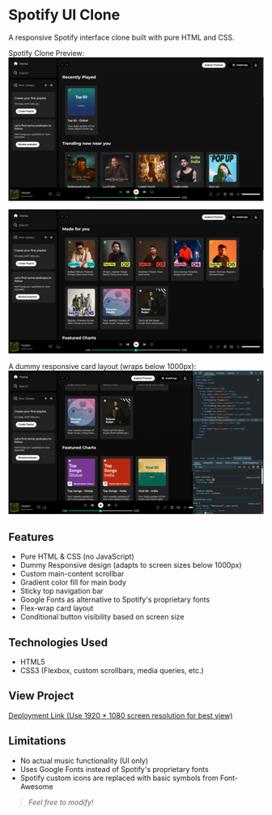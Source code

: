 # Spotify UI Clone

A responsive Spotify interface clone built with pure HTML and CSS.

Spotify Clone Preview:
![Spotify Clone Preview](./screenshots/ss1.png)

![Spotify Clone Preview](./screenshots/ss2.png)

A dummy responsive card layout (wraps below 1000px):
![Spotify Clone Preview](./screenshots/ss3.png)

## Features

- Pure HTML & CSS (no JavaScript)
- Dummy Responsive design (adapts to screen sizes below 1000px)
- Custom main-content scrollbar
- Gradient color fill for main body
- Sticky top navigation bar
- Google Fonts as alternative to Spotify's proprietary fonts
- Flex-wrap card layout
- Conditional button visibility based on screen size

## Technologies Used

- HTML5
- CSS3 (Flexbox, custom scrollbars, media queries, etc.)

## View Project

[Deployment Link (Use 1920 * 1080 screen resolution for best view)](#)

## Limitations

- No actual music functionality (UI only)
- Uses Google Fonts instead of Spotify's proprietary fonts
- Spotify custom icons are replaced with basic symbols from Font-Awesome


>_Feel free to modify!_